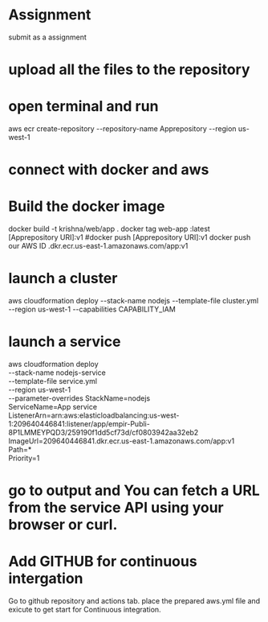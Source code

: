 # Assignment
submit as a assignment
# upload all the files to the repository
# open terminal and run 
aws ecr create-repository --repository-name Apprepository --region us-west-1
# connect with docker and aws
# Build the docker image
docker build -t krishna/web/app .
docker tag web-app :latest [Apprepository URI]:v1
#docker push [Apprepository URI]:v1
docker push our AWS ID .dkr.ecr.us-east-1.amazonaws.com/app:v1

# launch a cluster
aws cloudformation deploy --stack-name nodejs --template-file cluster.yml --region us-west-1 --capabilities CAPABILITY_IAM

# launch a service
aws cloudformation deploy \
  --stack-name nodejs-service \
  --template-file service.yml \
  --region us-west-1 \
  --parameter-overrides StackName=nodejs \
                        ServiceName=App service \
                        ListenerArn=arn:aws:elasticloadbalancing:us-west-1:209640446841:listener/app/empir-Publi-8P1LMMEYPQD3/259190f1dd5cf73d/cf0803942aa32eb2 \
                        ImageUrl=209640446841.dkr.ecr.us-east-1.amazonaws.com/app:v1 \
                        Path=* \
                        Priority=1
                        
# go to output and You can fetch a URL from the service API using your browser or curl.      


# Add GITHUB for continuous intergation
Go to github repository and actions tab.
place the prepared aws.yml file and exicute to get start for Continuous integration.

